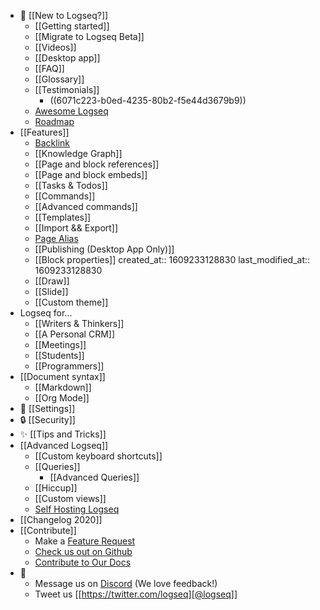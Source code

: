 - 🌟 [[New to Logseq?]]
	- [[Getting started]]
	- [[Migrate to Logseq Beta]]
	- [[Videos]]
	- [[Desktop app]]
	- [[FAQ]]
	- [[Glossary]]
	- [[Testimonials]]
		- ((6071c223-b0ed-4235-80b2-f5e44d3679b9))
	- [Awesome Logseq](https://github.com/logseq/awesome-logseq)
	- [Roadmap](https://trello.com/b/8txSM12G/logseq-roadmap)
- [[Features]]
	- [Backlink]([[term/backlink]])
	- [[Knowledge Graph]]
	- [[Page and block references]]
	- [[Page and block embeds]]
	- [[Tasks & Todos]]
	- [[Commands]]
	- [[Advanced commands]]
	- [[Templates]]
	- [[Import && Export]]
	- [Page Alias]([[term/alias]])
	- [[Publishing (Desktop App Only)]]
	- [[Block properties]]
	  created_at:: 1609233128830
	  last_modified_at:: 1609233128830
	- [[Draw]]
	- [[Slide]]
	- [[Custom theme]]
- Logseq for...
	- [[Writers & Thinkers]]
	- [[A Personal CRM]]
	- [[Meetings]]
	- [[Students]]
	- [[Programmers]]
- [[Document syntax]]
	- [[Markdown]]
	- [[Org Mode]]
- 👤 [[Settings]]
- 🔒 [[Security]]
- ✨ [[Tips and Tricks]]
- [[Advanced Logseq]]
	- [[Custom keyboard shortcuts]]
	- [[Queries]]
		- [[Advanced Queries]]
	- [[Hiccup]]
	- [[Custom views]]
	- [Self Hosting Logseq](https://github.com/dustinlacewell/logseq-guide)
- [[Changelog 2020]]
- [[Contribute]]
	- Make a [Feature Request](https://discuss.logseq.com/)
	- [Check us out on Github](https://github.com/logseq/logseq)
	- [Contribute to Our Docs](https://github.com/logseq/docs)
- 💬
	- Message us on [Discord](https://discord.gg/KpN4eHY) (We love feedback!)
	- Tweet us [[https://twitter.com/logseq][@logseq]]